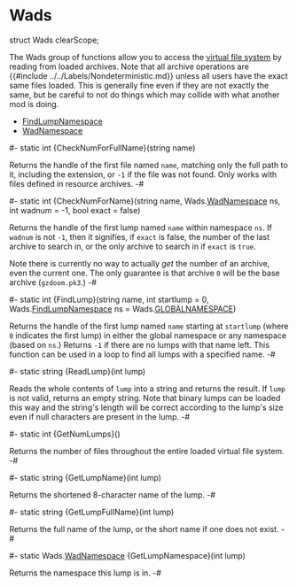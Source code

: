# Wads

[virtual file system]: ../../Concepts/Vfs.md

[ANYNAMESPACE]: Wads/FindLumpNamespace.md#memb-anynamespace
[FindLumpNamespace]: Wads/FindLumpNamespace.md
[GLOBALNAMESPACE]: Wads/FindLumpNamespace.md#memb-globalnamespace
[WadNamespace]: Wads/WadNamespace.md

<!-- api-declaration -->
struct Wads clearScope;

<!-- api-definition -->
The Wads group of functions allow you to access the [virtual file
system] by reading from loaded archives. Note that all archive
operations are {{#include ../../Labels/Nondeterministic.md}} unless
all users have the exact same files loaded. This is generally fine
even if they are not exactly the same, but be careful to not do things
which may collide with what another mod is doing.

<!-- api-sub-types -->
* [FindLumpNamespace]
* [WadNamespace]

<!-- api-class-methods -->
#-
static int {CheckNumForFullName}(string name)

Returns the handle of the first file named `name`, matching only the
full path to it, including the extension, or `-1` if the file was not
found. Only works with files defined in resource archives.
-#

#-
static int {CheckNumForName}(string name, Wads.[WadNamespace] ns, int wadnum = -1, bool exact = false)

Returns the handle of the first lump named `name` within namespace
`ns`. If `wadnum` is not `-1`, then it signifies, if `exact` is false,
the number of the last archive to search in, or the only archive to
search in if `exact` is `true`.

Note there is currently no way to actually *get* the number of an
archive, even the current one. The only guarantee is that archive `0`
will be the base archive (`gzdoom.pk3`.)
-#

#-
static int {FindLump}(string name, int startlump = 0, Wads.[FindLumpNamespace] ns = Wads.[GLOBALNAMESPACE])

Returns the handle of the first lump named `name` starting at
`startlump` (where `0` indicates the first lump) in either the global
namespace or any namespace (based on `ns`.) Returns `-1` if there are
no lumps with that name left. This function can be used in a loop to
find all lumps with a specified name.
-#

#-
static string {ReadLump}(int lump)

Reads the whole contents of `lump` into a string and returns the
result. If `lump` is not valid, returns an empty string. Note that
binary lumps can be loaded this way and the string's length will be
correct according to the lump's size even if null characters are
present in the lump.
-#

#-
static int {GetNumLumps}()

Returns the number of files throughout the entire loaded virtual file
system.
-#

#-
static string {GetLumpName}(int lump)

Returns the shortened 8-character name of the lump.
-#

#-
static string {GetLumpFullName}(int lump)

Returns the full name of the lump, or the short name if one does not
exist.
-#

#-
static Wads.[WadNamespace] {GetLumpNamespace}(int lump)

Returns the namespace this lump is in.
-#
